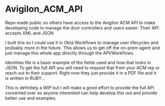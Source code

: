 # Avigilon_ACM_API
Repo made public so others have access to the Avigilon ACM API to make developing code to manage the door controllers and users easier.
Their API accepts XML and JSON

I built this so I could use it in Okta Workflows to manage user lifecycles and probably more in the future. This allows us to get off the on-prem agent and just manage this whole app directly through the API/Workflows.

Identities file is a basic example of the fields used and how that looks in JSON. To get the full API you will need to request that from your ACM rep or reach out to their support. Right now they just provide it in a PDF file and it is written in RUBY...

This is definitely a WIP but I will make a good effort to provide the full API converted over so anyone interested can help develop this out and provide better use and examples.
